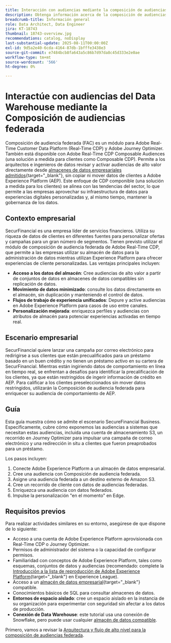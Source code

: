 ```yaml
---
title: Interacción con audiencias mediante la composición de audiencias federada
description: Obtenga información acerca de la composición de audiencias federada (FAC) y cómo permite a los arquitectos e ingenieros de datos depurar y activar audiencias de alto valor directamente desde los almacenes de datos admitidos.
breadcrumb-title: Información general
role: Data Architect, Data Engineer
jira: KT-18743
thumbnail: 18743-overview.jpg
recommendations: catalog, noDisplay
last-substantial-update: 2025-08-11T00:00:00Z
exl-id: 9d5a2e40-6cda-4164-87db-1bfffe3438e3
source-git-commit: e7484bcb8fa643a5c86b7d97da8c45d333e2e0ae
workflow-type: tm+mt
source-wordcount: '566'
ht-degree: 0%

---
```


# Interactúe con audiencias del Data Warehouse mediante la Composición de audiencias federada

Composición de audiencia federada (FAC) es un módulo para Adobe Real-Time Customer Data Platform (Real-Time CDP) y Adobe Journey Optimizer. También está disponible con Adobe Real-Time CDP Composable Audiences (una solución a medida para clientes como Composable CDP). Permite a los arquitectos e ingenieros de datos revisar y activar audiencias de alto valor directamente desde [almacenes de datos empresariales admitidos](https://experienceleague.adobe.com/es/docs/federated-audience-composition/using/start/access-prerequisites){target="_blank"}, sin copiar ni mover datos de clientes a Adobe Experience Platform (AEP). Este enfoque de CDP componible (una solución a medida para los clientes) se alinea con las tendencias del sector, lo que permite a las empresas aprovechar su infraestructura de datos para experiencias digitales personalizadas y, al mismo tiempo, mantener la gobernanza de los datos.

## Contexto empresarial

SecurFinancial es una empresa líder de servicios financieros. Utiliza su riqueza de datos de clientes en diferentes fuentes para personalizar ofertas y campañas para un gran número de segmentos. Tienen previsto utilizar el módulo de composición de audiencia federada de Adobe Real-Time CDP, que permite a las empresas utilizar su almacén de datos para la administración de datos mientras utilizan Experience Platform para ofrecer experiencias de cliente personalizadas. Las ventajas principales incluyen:

- **Acceso a los datos del almacén**: Cree audiencias de alto valor a partir de conjuntos de datos en almacenes de datos compatibles sin replicación de datos.
- **Movimiento de datos minimizado**: consulte los datos directamente en el almacén, sin duplicación y manteniendo el control de datos.
- **Flujos de trabajo de experiencia unificados**: Depure y active audiencias en Adobe Experience Platform para casos de uso entre canales.
- **Personalización mejorada**: enriquezca perfiles y audiencias con atributos de almacén para potenciar experiencias activadas en tiempo real.

## Escenario empresarial

SecurFinancial quiere lanzar una campaña por correo electrónico para redirigirse a sus clientes que están precualificados para un préstamo basado en un buen crédito y no tienen un préstamo activo en su cartera de SecurFinancial. Mientras están ingiriendo datos de comportamiento en línea en tiempo real, se enfrentan a desafíos para identificar la precalificación de los clientes, ya que están restringidos de ingerir información de crédito en AEP. Para calificar a los clientes preseleccionados sin mover datos restringidos, utilizarán la Composición de audiencia federada para enriquecer su audiencia de comportamiento de AEP.

## Guía

Esta guía muestra cómo se admite el escenario SecureFinancial Business. Específicamente, cubre cómo exponemos las audiencias a sistemas que necesitan estas audiencias, incluida una cuenta de almacenamiento S3, un recorrido en Journey Optimizer para impulsar una campaña de correo electrónico y una redirección in situ a clientes que fueron preaprobados para un préstamo.

Los pasos incluyen:

1. Conecte Adobe Experience Platform a un almacén de datos empresarial.
2. Cree una audiencia con Composición de audiencia federada.
3. Asigne una audiencia federada a un destino externo de Amazon S3.
4. Cree un recorrido de cliente con datos de audiencias federadas.
5. Enriquezca una audiencia con datos federados.
6. Impulse la personalización &quot;en el momento&quot; en Edge.

## Requisitos previos

Para realizar actividades similares en su entorno, asegúrese de que dispone de lo siguiente:

- Acceso a una cuenta de Adobe Experience Platform aprovisionada con Real-Time CDP o Journey Optimizer.
- Permisos de administrador del sistema o la capacidad de configurar permisos.
- Familiaridad con conceptos de Adobe Experience Platform, tales como esquemas, conjuntos de datos y audiencias (recomendado: complete la [Introducción a la lista de reproducción de Adobe Experience Platform](https://experienceleague.adobe.com/es/playlists/experience-platform-introduction?lang=en){target="_blank"} en Experience League).
- Acceso a un [almacén de datos empresarial](https://experienceleague.adobe.com/es/docs/federated-audience-composition/using/start/access-prerequisites){target="_blank"} compatible.
- Conocimientos básicos de SQL para consultar almacenes de datos.
- **Entornos de espacio aislado**: cree un espacio aislado en la instancia de su organización para experimentar con seguridad sin afectar a los datos de producción.
- **Conexión de Data Warehouse**: este tutorial usa una conexión de Snowflake, pero puede usar cualquier [almacén de datos compatible](https://experienceleague.adobe.com/es/docs/federated-audience-composition/using/start/access-prerequisites).

Primero, vamos a revisar la [Arquitectura y flujo de alto nivel para la composición de audiencias federada](fac-architecture-and-flow.md).
